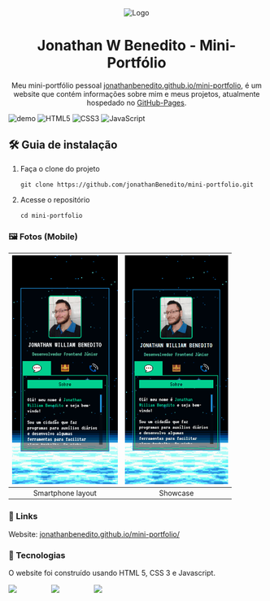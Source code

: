 <div align="center">
  <img alt="Logo" src="https://i.imgur.com/xBH7zV8.png" width="100" />
</div>
<h1 align="center">
  Jonathan W Benedito - Mini-Portfólio
</h1>
<p align="center">
  Meu mini-portfólio pessoal <a href="https://jonathanbenedito.github.io/portfolio" target="_blank">jonathanbenedito.github.io/mini-portfolio</a>, é um website que
 contém informações sobre mim e meus projetos, atualmente hospedado no <a href="https://pages.github.com/">GitHub-Pages</a>.
</p>

![demo](https://i.imgur.com/NsH5RqA.png)
![HTML5](https://img.shields.io/badge/html5-%23E34F26.svg?style=for-the-badge&logo=html5&logoColor=white)
![CSS3](https://img.shields.io/badge/css3-%231572B6.svg?style=for-the-badge&logo=css3&logoColor=white)
![JavaScript](https://img.shields.io/badge/javascript-%23323330.svg?style=for-the-badge&logo=javascript&logoColor=%23F7DF1E)

## 🛠 Guia de instalação

1. Faça o clone do projeto
    ```
    git clone https://github.com/jonathanBenedito/mini-portfolio.git
    ```

2. Acesse o repositório
    ```
    cd mini-portfolio
    ```

### 🖼 Fotos (Mobile)

| <img alt="news homepage mobile showcase" src="design/mobile-design.png" height="450" />  | <img alt="news homepage mobile menu" src="design/mini-portfolio-mobile-animado.gif" height="450"/> |
|:---:|:---:|
| Smartphone layout | Showcase

### 🔗 Links

Website: <a href="https://jonathanbenedito.github.io/portfolio" target="_blank">jonathanbenedito.github.io/mini-portfolio/</a>

### 🧱 Tecnologias

O website foi construído usando HTML 5, CSS 3 e Javascript.

<div style="display: flex; margin-top: 15px; gap: 20px;">
  <img src="https://cdn.jsdelivr.net/gh/devicons/devicon/icons/html5/html5-original-wordmark.svg" width="64" />
  <img src="https://cdn.jsdelivr.net/gh/devicons/devicon/icons/css3/css3-original-wordmark.svg" width="64" />
  <img src="https://cdn.jsdelivr.net/gh/devicons/devicon/icons/javascript/javascript-original.svg" width="64"/>        
</div>
